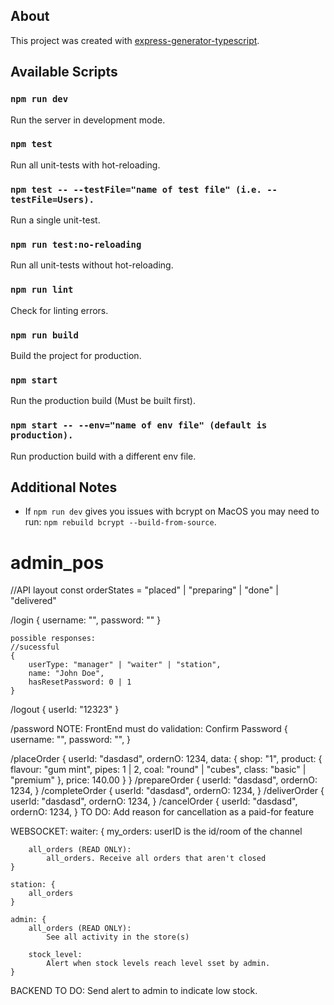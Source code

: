 ## About

This project was created with [express-generator-typescript](https://github.com/seanpmaxwell/express-generator-typescript).


## Available Scripts

### `npm run dev`

Run the server in development mode.

### `npm test`

Run all unit-tests with hot-reloading.

### `npm test -- --testFile="name of test file" (i.e. --testFile=Users).`

Run a single unit-test.

### `npm run test:no-reloading`

Run all unit-tests without hot-reloading.

### `npm run lint`

Check for linting errors.

### `npm run build`

Build the project for production.

### `npm start`

Run the production build (Must be built first).

### `npm start -- --env="name of env file" (default is production).`

Run production build with a different env file.


## Additional Notes

- If `npm run dev` gives you issues with bcrypt on MacOS you may need to run: `npm rebuild bcrypt --build-from-source`. 


# admin_pos

//API layout
const orderStates = "placed" | "preparing" | "done" | "delivered"

/login
    {
        username: "",
        password: ""
    }

    possible responses:
    //sucessful
    {
        userType: "manager" | "waiter" | "station",
        name: "John Doe",
        hasResetPassword: 0 | 1
    }

/logout
    {
        userId: "12323"
    }

/password
    NOTE: FrontEnd must do validation: Confirm Password
    {
        username: "",
        password: "",
    }

/placeOrder
    {
        userId: "dasdasd",
        ordernO: 1234,
        data: {
            shop: "1",
            product: {
                flavour: "gum mint",
                pipes: 1 | 2,
                coal: "round" | "cubes",
                class: "basic" | "premium"
            },
            price: 140.00
        }
    }
/prepareOrder
    {
        userId: "dasdasd",
        ordernO: 1234,
    }
/completeOrder
    {
        userId: "dasdasd",
        ordernO: 1234,
    }
/deliverOrder
    {
        userId: "dasdasd",
        ordernO: 1234,
    }
/cancelOrder
    {
        userId: "dasdasd",
        ordernO: 1234,
    }
    TO DO: Add reason for cancellation as a paid-for feature

WEBSOCKET:
    waiter: {
        my_orders:
            userID is the id/room of the channel

        all_orders (READ ONLY):
            all_orders. Receive all orders that aren't closed  
    }

    station: {
        all_orders
    }

    admin: {
        all_orders (READ ONLY):
            See all activity in the store(s)

        stock_level:
            Alert when stock levels reach level sset by admin.
    }


BACKEND TO DO:
    Send alert to admin to indicate low stock.







